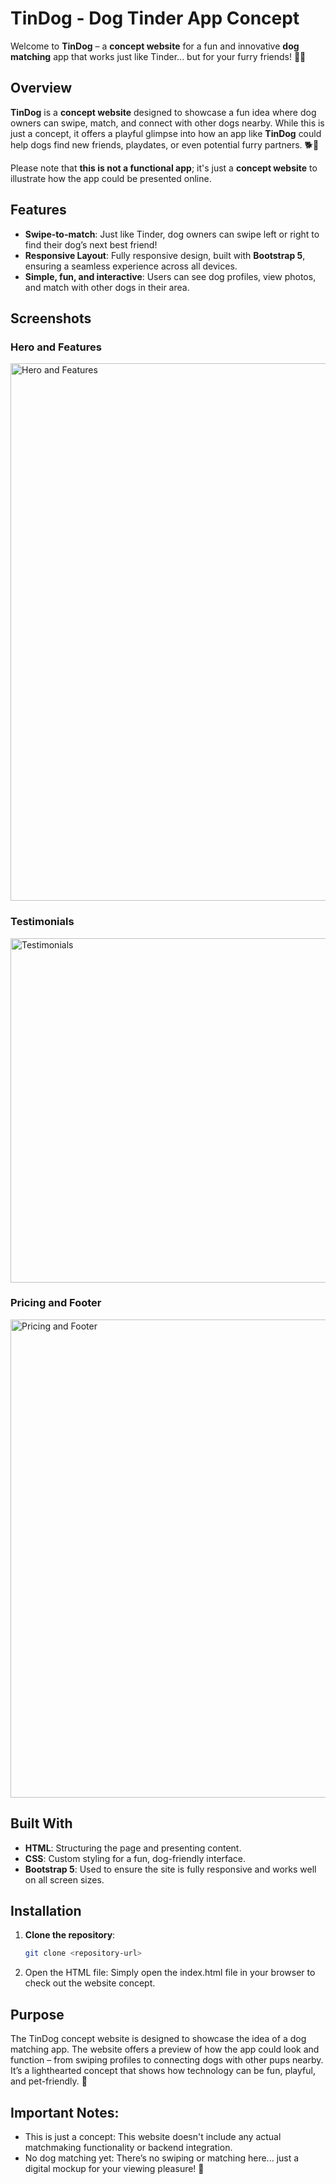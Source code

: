 # TinDog - Dog Tinder App Concept

Welcome to **TinDog** – a **concept website** for a fun and innovative **dog matching** app that works just like Tinder... but for your furry friends! 🐾💘

## Overview

**TinDog** is a **concept website** designed to showcase a fun idea where dog owners can swipe, match, and connect with other dogs nearby. While this is just a concept, it offers a playful glimpse into how an app like **TinDog** could help dogs find new friends, playdates, or even potential furry partners. 🐕💖

Please note that **this is not a functional app**; it's just a **concept website** to illustrate how the app could be presented online.

## Features

- **Swipe-to-match**: Just like Tinder, dog owners can swipe left or right to find their dog’s next best friend!
- **Responsive Layout**: Fully responsive design, built with **Bootstrap 5**, ensuring a seamless experience across all devices.
- **Simple, fun, and interactive**: Users can see dog profiles, view photos, and match with other dogs in their area.

## Screenshots

### Hero and Features
<img width="1429" height="860" alt="Hero and Features" src="https://github.com/user-attachments/assets/f6c9eeda-818e-42e3-a4c3-6ea1ee7d0032" />

### Testimonials
<img width="1494" height="551" alt="Testimonials" src="https://github.com/user-attachments/assets/7d1db15a-04b1-4824-8152-2ad341ff2dda" />

### Pricing and Footer
<img width="1515" height="765" alt="Pricing and Footer" src="https://github.com/user-attachments/assets/f0b10fc0-89b6-43dd-a7f8-69281a7b0c0a" />

## Built With

- **HTML**: Structuring the page and presenting content.
- **CSS**: Custom styling for a fun, dog-friendly interface.
- **Bootstrap 5**: Used to ensure the site is fully responsive and works well on all screen sizes.

## Installation

1. **Clone the repository**:
   ```bash
   git clone <repository-url>
   ```
   
2. Open the HTML file:
Simply open the index.html file in your browser to check out the website concept.


## Purpose

The TinDog concept website is designed to showcase the idea of a dog matching app. The website offers a preview of how the app could look and function – from swiping profiles to connecting dogs with other pups nearby. It’s a lighthearted concept that shows how technology can be fun, playful, and pet-friendly. 🐶

## Important Notes:
- This is just a concept: This website doesn't include any actual matchmaking functionality or backend integration.
- No dog matching yet: There’s no swiping or matching here... just a digital mockup for your viewing pleasure! 🐾
